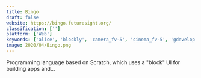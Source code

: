 ```yaml
---
title: Bingo
draft: false 
website: https://bingo.futuresight.org/
classification: ['']
platform: ['Web']
keywords: ['alice', 'blockly', 'camera_fv-5', 'cinema_fv-5', 'gdevelop', 'katacoda', 'open_camera', 'panther', 'renpy', 'scratch', 'sottaceto', 'waterbear', 'web_cartoon_maker']
image: 2020/04/Bingo.png
---
```

Programming language based on Scratch, which uses a "block" UI for building apps and...